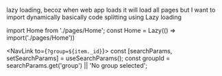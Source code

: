 lazy loading, becoz when web app loads it will load all pages but I want to import dynamically basically code splitting using Lazy loading

import Home from './pages/Home';
const Home = Lazy(() => import('./pages/Home'))


<NavLink to={`?group=${item._id}`}></NavLink>
const [searchParams, setSearchParams] = useSearchParams();
  const groupId = searchParams.get('group') || 'No group selected';